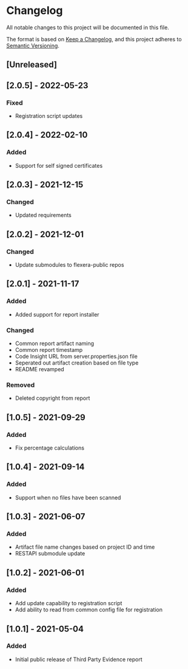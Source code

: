 # Changelog
All notable changes to this project will be documented in this file.

The format is based on [Keep a Changelog](https://keepachangelog.com/en/1.0.0/),
and this project adheres to [Semantic Versioning](https://semver.org/spec/v2.0.0.html).

## [Unreleased]

## [2.0.5] - 2022-05-23
### Fixed
- Registration script updates


## [2.0.4] - 2022-02-10
### Added
- Support for self signed certificates

## [2.0.3] - 2021-12-15
### Changed
- Updated requirements

## [2.0.2] - 2021-12-01
### Changed
- Update submodules to flexera-public repos

## [2.0.1] - 2021-11-17
### Added
- Added support for report installer
### Changed
- Common report artifact naming
- Common report timestamp
- Code Insight URL from server.properties.json file
- Seperated out artifact creation based on file type
- README revamped
### Removed
- Deleted copyright from report

## [1.0.5] - 2021-09-29
### Added
- Fix percentage calculations

## [1.0.4] - 2021-09-14
### Added
- Support when no files have been scanned

## [1.0.3] - 2021-06-07
### Added
- Artifact file name changes based on project ID and time
- RESTAPI submodule update

## [1.0.2] - 2021-06-01
### Added
- Add update capability to registration script
- Add ability to read from common config file for registration


## [1.0.1] - 2021-05-04
### Added
- Initial public release of Third Party Evidence report
